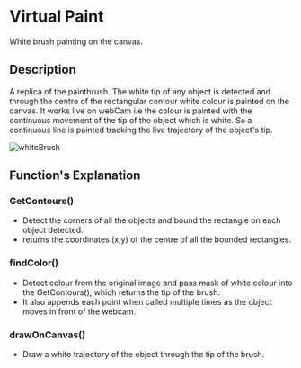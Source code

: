 # Virtual Paint

White brush painting on the canvas.

## Description

A replica of the paintbrush. The white tip of any object is detected and through the centre of the rectangular contour white colour is painted on the canvas. It works live on webCam i.e the colour is painted with the continuous movement of the tip of the object which is white. So a continuous line is painted tracking the live trajectory of the object's tip.

![whiteBrush](https://user-images.githubusercontent.com/61883605/131408705-861c2f65-76fd-41eb-97bc-78f01a55e9d4.JPG)


## Function's Explanation

### GetContours()

* Detect the corners of all the objects and bound the rectangle on each object detected.
* returns the coordinates (x,y) of the centre of all the bounded rectangles.

### findColor()

* Detect colour from the original image and pass mask of white colour into the GetContours(), which returns the tip of the brush.
* It also appends each point when called multiple times as the object moves in front of the webcam.

### drawOnCanvas()

* Draw a white trajectory of the object through the tip of the brush.



